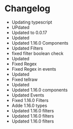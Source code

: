# Changelog 
- Updating typescript
- UPdated
- Updated to 0.0.17
- Updated
- Updated 1.16.0 Components
- Updated Filters
- fixed filter boolean check
- Updated
- Fixed Regex
- Fixed Regex in events
- Updated
- Fixed tellraw
- Updated
- Updated 1.16.0 components
- Updated Events
- Fixed 1.16.0 Filters
- Adde 1.16.0 types
- Updated 1.16.0 filters
- Updated 1.16.0 filters
- Updated 1.16.0 filters